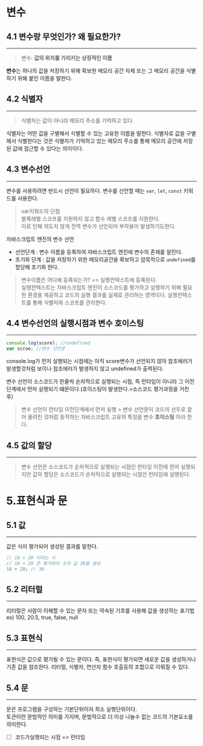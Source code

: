 # 변수

## 4.1 변수랑 무엇인가? 왜 필요한가?

---

> 변수: **값의 위치를 가리키는 상징적인 이름**

**변수**는 하나의 값을 저장하기 위해 확보한 메모리 공간 자체 또는 그 메모리 공간을 식별하기 위해 붙인 이름을 말한다.

## 4.2 식별자

---

> 식별자는 값이 아니라 메모리 주소를 기억하고 있다.

식별자는 어떤 값을 구별해서 식별할 수 있는 고유한 이름을 말한다.
식별자로 값을 구별해서 식별한다는 것은 식별자가 기억하고 있는 메모리 주소를 통해 메모리 공간에 저장된 값에 접근할 수 있다는 의미이다.

## 4.3 변수선언

---

변수를 사용하려면 반드시 선언이 필요하다. 변수를 선언할 때는 `var`, `let`, `const` 키워드를 사용한다.

> var키워드의 단점  
> 블록레벨 스코프를 지원하지 않고 함수 레벨 스코프를 지원한다.  
> 이로 인해 의도치 않게 전역 변수가 선언되어 부작용이 발생하기도한다.

자바스크립트 엔진의 변수 선언

- 선언단계 : 변수 이름을 등록하여 자바스크립트 엔진에 변수의 존재를 알린다.
- 초기화 단계 : 값을 저장하기 위한 메모리공간을 확보하고 암묵적으로 `undefined`를 할당해 초기화 한다.

> 변수이름은 어디에 등록되는가? => 실행컨텍스트에 등록된다.  
> 실행컨텍스트는 자바스크립트 엔진이 소스코드를 평가하고 실행하기 위해 필요한 환경을 제공하고 코드의 실행 결과를 실제로 관리하는 영역이다. 실행컨텍스트를 통해 식별자와 스코프를 관리한다.

## 4.4 변수선언의 실행시점과 변수 호이스팅

---

```js
console.log(score); //undefined
var scroe; //변수 선언문
```

console.log가 먼저 실행되는 시점에는 아직 score변수가 선언되지 않아 참조에러가 발생할것처럼 보이나 참조에러가 발생하지 않고 undefined가 출력된다.

변수 선언이 소스코드가 한줄씩 순차적으로 실행되는 시점, 즉 런타임이 아니라 그 이전 단계에서 먼저 실행되기 떄문이다.(호이스팅이 발생한다.=소스코드 평가과정을 거친 후)

> 변수 선언이 런타임 이전단계에서 먼저 실행 > 변수 선언문이 코드의 선두로 끌어 올려진 것처럼 동작하는 자바스크립트 고유의 특징을 변수 **호이스팅** 이라 한다.

## 4.5 값의 할당

---

> 변수 선언은 소스코드가 순차적으로 실행되는 시점인 런타임 이전에 먼저 실행되지만 값의 할당은 소스코드가 순차적으로 실행되는 시점인 런타임에 실행된다.

# 5.표현식과 문

## 5.1 값

---

값은 식이 평가되어 생성된 결과를 말한다.

```js
// 10 + 20 이라는 식
// 10 + 20 은 평가되어 숫자 값 30을 생성
10 + 20; // 30
```

## 5.2 리터럴

---

리터럴은 사람이 이해할 수 있는 문자 또는 약속된 기호를 사용해 값을 생성하는 표기법  
ex) 100, 20.5, true, false, null

## 5.3 표현식

---

표현식은 값으로 평가될 수 있는 문이다. 즉, 표현식이 평가되면 새로운 값을 생성하거나 기존 값을 참조한다. 리터럴, 식별자, 연산자 함수 호출등의 조합으로 이뤄질 수 있다.

## 5.4 문

---

문은 프로그램을 구성하는 기본단위이자 최소 실행단위이다.  
토큰이란 문법적인 의미를 가지며, 문법적으로 더 이상 나눌수 없는 코드의 기본요소를 의미한다.

- [ ] 코드가실행되는 시점 => 런타임
